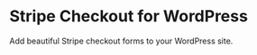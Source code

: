 Stripe Checkout for WordPress
==================

Add beautiful Stripe checkout forms to your WordPress site.
